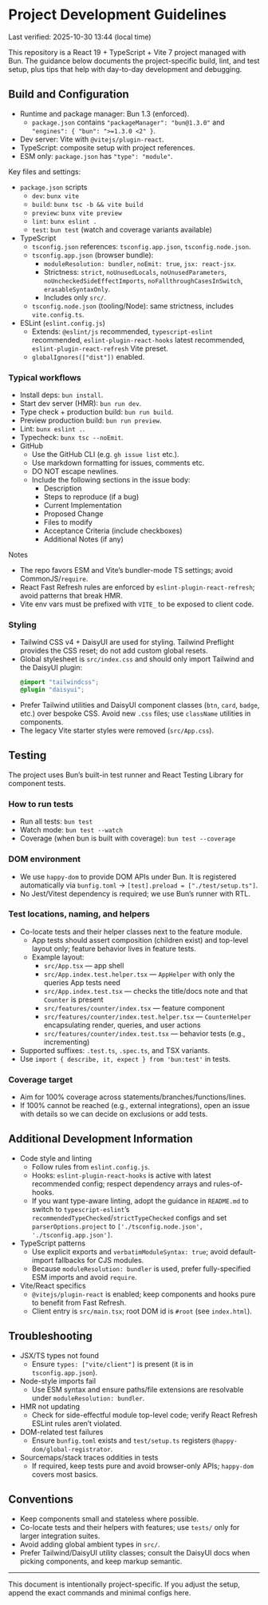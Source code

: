 # Project Development Guidelines

Last verified: 2025-10-30 13:44 (local time)

This repository is a React 19 + TypeScript + Vite 7 project managed with Bun. The guidance below documents the project-specific build, lint, and test setup, plus tips that help with day-to-day development and debugging.

## Build and Configuration

- Runtime and package manager: Bun 1.3 (enforced).
  - `package.json` contains `"packageManager": "bun@1.3.0"` and `"engines": { "bun": ">=1.3.0 <2" }`.
- Dev server: Vite with `@vitejs/plugin-react`.
- TypeScript: composite setup with project references.
- ESM only: `package.json` has `"type": "module"`.

Key files and settings:
- `package.json` scripts
  - `dev`: `bunx vite`
  - `build`: `bunx tsc -b && vite build`
  - `preview`: `bunx vite preview`
  - `lint`: `bunx eslint .`
  - `test`: `bun test` (watch and coverage variants available)
- TypeScript
  - `tsconfig.json` references: `tsconfig.app.json`, `tsconfig.node.json`.
  - `tsconfig.app.json` (browser bundle):
    - `moduleResolution: bundler`, `noEmit: true`, `jsx: react-jsx`.
    - Strictness: `strict`, `noUnusedLocals`, `noUnusedParameters`, `noUncheckedSideEffectImports`, `noFallthroughCasesInSwitch`, `erasableSyntaxOnly`.
    - Includes only `src/`.
  - `tsconfig.node.json` (tooling/Node): same strictness, includes `vite.config.ts`.
- ESLint (`eslint.config.js`)
  - Extends: `@eslint/js` recommended, `typescript-eslint` recommended, `eslint-plugin-react-hooks` latest recommended, `eslint-plugin-react-refresh` Vite preset.
  - `globalIgnores(["dist"])` enabled.

### Typical workflows
- Install deps: `bun install`.
- Start dev server (HMR): `bun run dev`.
- Type check + production build: `bun run build`.
- Preview production build: `bun run preview`.
- Lint: `bunx eslint .`.
- Typecheck: `bunx tsc --noEmit`.
- GitHub
  - Use the GitHub CLI (e.g. `gh issue list` etc.).  
  - Use markdown formatting for issues, comments etc.  
  - DO NOT escape newlines.
  - Include the following sections in the issue body:
    - Description
    - Steps to reproduce (if a bug)
    - Current Implementation
    - Proposed Change
    - Files to modify
    - Acceptance Criteria (include checkboxes)
    - Additional Notes (if any)

Notes
- The repo favors ESM and Vite’s bundler-mode TS settings; avoid CommonJS/`require`.
- React Fast Refresh rules are enforced by `eslint-plugin-react-refresh`; avoid patterns that break HMR.
- Vite env vars must be prefixed with `VITE_` to be exposed to client code.

### Styling
- Tailwind CSS v4 + DaisyUI are used for styling. Tailwind Preflight provides the CSS reset; do not add custom global resets.
- Global stylesheet is `src/index.css` and should only import Tailwind and the DaisyUI plugin:
  ```css
  @import "tailwindcss";
  @plugin "daisyui";
  ```
- Prefer Tailwind utilities and DaisyUI component classes (`btn`, `card`, `badge`, etc.) over bespoke CSS. Avoid new `.css` files; use `className` utilities in components.
- The legacy Vite starter styles were removed (`src/App.css`).

## Testing

The project uses Bun’s built-in test runner and React Testing Library for component tests.

### How to run tests
- Run all tests: `bun test`
- Watch mode: `bun test --watch`
- Coverage (when bun is built with coverage): `bun test --coverage`

### DOM environment
- We use `happy-dom` to provide DOM APIs under Bun. It is registered automatically via `bunfig.toml` → `[test].preload = ["./test/setup.ts"]`.
- No Jest/Vitest dependency is required; we use Bun’s runner with RTL.

### Test locations, naming, and helpers
- Co-locate tests and their helper classes next to the feature module.
  - App tests should assert composition (children exist) and top-level layout only; feature behavior lives in feature tests.
  - Example layout:
    - `src/App.tsx` — app shell
    - `src/App.index.test.helper.tsx` — `AppHelper` with only the queries App tests need
    - `src/App.index.test.tsx` — checks the title/docs note and that `Counter` is present
    - `src/features/counter/index.tsx` — feature component
    - `src/features/counter/index.test.helper.tsx` — `CounterHelper` encapsulating render, queries, and user actions
    - `src/features/counter/index.test.tsx` — behavior tests (e.g., incrementing)
- Supported suffixes: `.test.ts`, `.spec.ts`, and TSX variants.
- Use `import { describe, it, expect } from 'bun:test'` in tests.

### Coverage target
- Aim for 100% coverage across statements/branches/functions/lines.
- If 100% cannot be reached (e.g., external integrations), open an issue with details so we can decide on exclusions or add tests.

## Additional Development Information

- Code style and linting
  - Follow rules from `eslint.config.js`.
  - Hooks: `eslint-plugin-react-hooks` is active with latest recommended config; respect dependency arrays and rules-of-hooks.
  - If you want type-aware linting, adopt the guidance in `README.md` to switch to `typescript-eslint`’s `recommendedTypeChecked`/`strictTypeChecked` configs and set `parserOptions.project` to `['./tsconfig.node.json', './tsconfig.app.json']`.
- TypeScript patterns
  - Use explicit exports and `verbatimModuleSyntax: true`; avoid default-import fallbacks for CJS modules.
  - Because `moduleResolution: bundler` is used, prefer fully-specified ESM imports and avoid `require`.
- Vite/React specifics
  - `@vitejs/plugin-react` is enabled; keep components and hooks pure to benefit from Fast Refresh.
  - Client entry is `src/main.tsx`; root DOM id is `#root` (see `index.html`).

## Troubleshooting
- JSX/TS types not found
  - Ensure `types: ["vite/client"]` is present (it is in `tsconfig.app.json`).
- Node-style imports fail
  - Use ESM syntax and ensure paths/file extensions are resolvable under `moduleResolution: bundler`.
- HMR not updating
  - Check for side-effectful module top-level code; verify React Refresh ESLint rules aren’t violated.
- DOM-related test failures
  - Ensure `bunfig.toml` exists and `test/setup.ts` registers `@happy-dom/global-registrator`.
- Sourcemaps/stack traces oddities in tests
  - If required, keep tests pure and avoid browser-only APIs; `happy-dom` covers most basics.

## Conventions
- Keep components small and stateless where possible.
- Co-locate tests and their helpers with features; use `tests/` only for larger integration suites.
- Avoid adding global ambient types in `src/`.
 - Prefer Tailwind/DaisyUI utility classes; consult the DaisyUI docs when picking components, and keep markup semantic.

---
This document is intentionally project-specific. If you adjust the setup, append the exact commands and minimal configs here.
